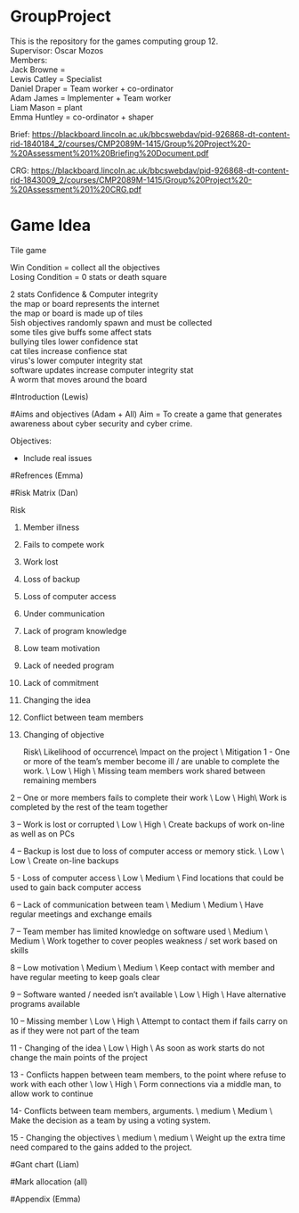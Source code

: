 # GroupProject
This is the repository for the games computing group 12.   
Supervisor: Oscar Mozos  
Members:  
Jack Browne =   
Lewis Catley = Specialist   
Daniel Draper = Team worker + co-ordinator  
Adam James = Implementer + Team worker   
Liam Mason = plant  
Emma Huntley = co-ordinator + shaper  

Brief: https://blackboard.lincoln.ac.uk/bbcswebdav/pid-926868-dt-content-rid-1840184_2/courses/CMP2089M-1415/Group%20Project%20-%20Assessment%201%20Briefing%20Document.pdf  
  
CRG: https://blackboard.lincoln.ac.uk/bbcswebdav/pid-926868-dt-content-rid-1843009_2/courses/CMP2089M-1415/Group%20Project%20-%20Assessment%201%20CRG.pdf  
  
# Game Idea
Tile game  
  
Win Condition = collect all the objectives  
Losing Condition = 0 stats or death square  
  
2 stats Confidence & Computer integrity  
the map or board represents the internet  
the map or board is made up of tiles  
5ish objectives randomly spawn and must be collected  
some tiles give buffs some affect stats  
bullying tiles lower confidence stat  
cat tiles increase confience stat  
virus's lower computer integrity stat  
software updates increase computer integrity stat  
A worm that moves around the board  
  
#Introduction (Lewis)
  
#Aims and objectives (Adam + All)
Aim = To create a game that generates awareness about cyber security and cyber crime.  
  
Objectives:  
- Include real issues  
  
#Refrences (Emma)  

#Risk Matrix (Dan)  

Risk 

1.	Member illness
2.	Fails to compete work
3.	Work lost
4.	Loss of backup
5.	Loss of computer access
6.	Under communication
7.	Lack of program knowledge
8.	Low team motivation 
9.	Lack of needed program
10.	Lack of commitment 
11. Changing the idea 
12. Conflict between team members
13. Changing of objective 

	Risk\\	           Likelihood of occurrence\\ 	Impact on the project \\ 	Mitigation
1 - One or more of the team’s member become ill / are unable to complete the work. \\ 	Low \\ High \\ Missing team members work shared between remaining members 

2 – One or more members fails to complete their work \\	Low \\	High\\	Work is completed by the rest of the team together

3 – Work is lost or corrupted \\ Low \\	High \\	Create backups of work on-line as well as on PCs

4 – Backup is lost due to loss of computer access or memory stick. \\  Low	\\ Low \\ Create on-line backups

5 - Loss of computer access \\	Low \\	Medium	\\ Find locations that could be used to gain back computer access 

6 – Lack of communication between team \\	Medium \\	Medium \\	Have regular meetings and exchange emails

7 – Team member has limited knowledge on software used \\ 	Medium \\	Medium \\	Work together to cover peoples weakness / set work based on skills

8 – Low motivation \\	Medium \\	Medium \\	Keep contact with member and have regular meeting to keep goals clear

9 – Software wanted / needed isn’t available \\	Low	\\ High \\	Have alternative programs available 

10 – Missing member \\	Low \\	High \\	Attempt to contact them if fails carry on as if they were not part of the team 

11 - Changing of the idea \\ Low \\ High \\ As soon as work starts do not change the main points of the project

13 - Conflicts happen between team members, to the point where refuse to work with each other \\ low \\ High \\ Form connections via a middle man, to allow work to continue

14- Conflicts between team members, arguments. \\ medium \\ Medium \\ Make the decision as a team by using a voting system. 

15 - Changing the objectives \\ medium \\ medium \\ Weight up the extra time need compared to the gains added to the project. 



#Gant chart (Liam)  

#Mark allocation (all)  
  
#Appendix (Emma)  
  
